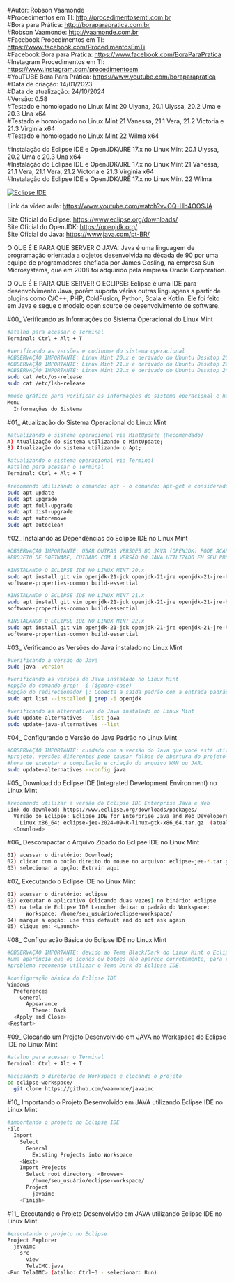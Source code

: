 #Autor: Robson Vaamonde<br>
#Procedimentos em TI: http://procedimentosemti.com.br<br>
#Bora para Prática: http://boraparapratica.com.br<br>
#Robson Vaamonde: http://vaamonde.com.br<br>
#Facebook Procedimentos em TI: https://www.facebook.com/ProcedimentosEmTi<br>
#Facebook Bora para Prática: https://www.facebook.com/BoraParaPratica<br>
#Instagram Procedimentos em TI: https://www.instagram.com/procedimentoem<br>
#YouTUBE Bora Para Prática: https://www.youtube.com/boraparapratica<br>
#Data de criação: 14/01/2023<br>
#Data de atualização: 24/10/2024<br>
#Versão: 0.58<br>
#Testado e homologado no Linux Mint 20 Ulyana, 20.1 Ulyssa, 20.2 Uma e 20.3 Una x64<br>
#Testado e homologado no Linux Mint 21 Vanessa, 21.1 Vera, 21.2 Victoria e 21.3 Virginia x64<br>
#Testado e homologado no Linux Mint 22 Wilma x64<br>

#Instalação do Eclipse IDE e OpenJDK/JRE 17.x no Linux Mint 20.1 Ulyssa, 20.2 Uma e 20.3 Una x64<br>
#Instalação do Eclipse IDE e OpenJDK/JRE 17.x no Linux Mint 21 Vanessa, 21.1 Vera, 21.1 Vera, 21.2 Victoria e 21.3 Virginia x64<br>
#Instalação do Eclipse IDE e OpenJDK/JRE 17.x no Linux Mint 22 Wilma<br>

[![Eclipse IDE](http://img.youtube.com/vi/OQ-Hb4OOSJA/0.jpg)](https://www.youtube.com/watch?v=OQ-Hb4OOSJA "Eclipse IDE")

Link da vídeo aula: https://www.youtube.com/watch?v=OQ-Hb4OOSJA

Site Oficial do Eclipse: https://www.eclipse.org/downloads/<br>
Site Oficial do OpenJDK: https://openjdk.org/<br>
Site Oficial do Java: https://www.java.com/pt-BR/

O QUE É E PARA QUE SERVER O JAVA: Java é uma linguagem de programação orientada a objetos desenvolvida na década de 90 por uma equipe de programadores chefiada por James Gosling, na empresa Sun Microsystems, que em 2008 foi adquirido pela empresa Oracle Corporation.

O QUE É E PARA QUE SERVER O ECLIPSE: Eclipse é uma IDE para desenvolvimento Java, porém suporta várias outras linguagens a partir de plugins como C/C++, PHP, ColdFusion, Python, Scala e Kotlin. Ele foi feito em Java e segue o modelo open source de desenvolvimento de software.

#00_ Verificando as Informações do Sistema Operacional do Linux Mint<br>
```bash
#atalho para acessar o Terminal
Terminal: Ctrl + Alt + T

#verificando as versões e codinome do sistema operacional
#OBSERVAÇÃO IMPORTANTE: Linux Mint 20.x é derivado do Ubuntu Desktop 20.04.x Focal Fossa
#OBSERVAÇÃO IMPORTANTE: Linux Mint 21.x é derivado do Ubuntu Desktop 22.04.x Jammy Jellyfish
#OBSERVAÇÃO IMPORTANTE: Linux Mint 22.x é derivado do Ubuntu Desktop 24.04.x Noble Numbat
sudo cat /etc/os-release
sudo cat /etc/lsb-release

#modo gráfico para verificar as informações de sistema operacional e hardware
Menu
  Informações do Sistema
```

#01_ Atualização do Sistema Operacional do Linux Mint<br>
```bash
#atualizando o sistema operacional via MintUpdate (Recomendado)
A) Atualização do sistema utilizando o MintUpdate;
B) Atualização do sistema utilizando o Apt;

#atualizando o sistema operacional via Terminal
#atalho para acessar o Terminal
Terminal: Ctrl + Alt + T

#recomendo utilizando o comando: apt - o comando: apt-get e considerado obsoleto
sudo apt update
sudo apt upgrade
sudo apt full-upgrade
sudo apt dist-upgrade
sudo apt autoremove
sudo apt autoclean
```

#02_ Instalando as Dependências do Eclipse IDE no Linux Mint<br>
```bash
#OBSERVAÇÃO IMPORTANTE: USAR OUTRAS VERSÕES DO JAVA (OPENJDK) PODE ACARRETAR FALHAS NO 
#PROJETO DE SOFTWARE, CUIDADO COM A VERSÃO DO JAVA UTILIZADO EM SEU PROJETO.

#INSTALANDO O ECLIPSE IDE NO LINUX MINT 20.x
sudo apt install git vim openjdk-21-jdk openjdk-21-jre openjdk-21-jre-headless \
software-properties-common build-essential

#INSTALANDO O ECLIPSE IDE NO LINUX MINT 21.x
sudo apt install git vim openjdk-21-jdk openjdk-21-jre openjdk-21-jre-headless \
software-properties-common build-essential

#INSTALANDO O ECLIPSE IDE NO LINUX MINT 22.x
sudo apt install git vim openjdk-21-jdk openjdk-21-jre openjdk-21-jre-headless \
software-properties-common build-essential
```

#03_ Verificando as Versões do Java instalado no Linux Mint<br>
```bash
#verificando a versão do Java
sudo java -version

#verificando as versões de Java instalado no Linux Mint
#opção do comando grep: -i (ignore-case)
#opção do redirecionador |: Conecta a saída padrão com a entrada padrão de outro comando
sudo apt list --installed | grep -i openjdk

#verificando as alternativas do Java instalado no Linux Mint
sudo update-alternatives --list java
sudo update-java-alternatives --list
```

#04_ Configurando o Versão do Java Padrão no Linux Mint<br>
```bash
#OBSERVAÇÃO IMPORTANTE: cuidado com a versão do Java que você está utilizando no seu
#projeto, versões diferentes pode causar falhas de abertura do projeto ou erros na 
#hora de executar a compilação e criação do arquivo WAN ou JAR.
sudo update-alternatives --config java
```

#05_ Download do Eclipse IDE (Integrated Development Environment) no Linux Mint<br>
```bash
#recomendo utilizar a versão do Eclipse IDE Enterprise Java e Web
Link do download: https://www.eclipse.org/downloads/packages/
  Versão do Eclipse: Eclipse IDE for Enterprise Java and Web Developers
    Linux x86_64: eclipse-jee-2024-09-R-linux-gtk-x86_64.tar.gz  (atualizado em 24/10/2024)
  <Download>
```

#06_ Descompactar o Arquivo Zipado do Eclipse IDE no Linux Mint<br>
```bash
01) acessar o diretório: Download;
02) clicar com o botão direito do mouse no arquivo: eclipse-jee-*.tar.gz
03) selecionar a opção: Extrair aqui
```

#07_ Executando o Eclipse IDE no Linux Mint<br>
```bash
01) acessar o diretório: eclipse
02) executar o aplicativo (clicando duas vezes) no binário: eclipse
03) na tela de Eclipse IDE Launcher deixar o padrão do Workspace:
      Workspace: /home/seu_usuário/eclipse-workspace/
04) marque a opção: use this default and do not ask again
05) clique em: <Launch>
```

#08_ Configuração Básica do Eclipse IDE no Linux Mint<br>
```bash
#OBSERVAÇÃO IMPORTANTE: devido ao Tema Black/Dark do Linux Mint o Eclipse IDE fica com 
#uma aparência que os ícones ou botões não aparece corretamente, para resolver esse 
#problema recomendo utilizar o Tema Dark do Eclipse IDE.

#configuração básica do Eclipse IDE
Windows
  Preferences
    General
      Appearance
        Theme: Dark
  <Apply and Close>
<Restart>
```

#09_ Clocando um Projeto Desenvolvido em JAVA no Workspace do Eclipse IDE no Linux Mint<br>
```bash
#atalho para acessar o Terminal
Terminal: Ctrl + Alt + T

#acessando o diretório de Workspace e clocando o projeto
cd eclipse-workspace/
  git clone https://github.com/vaamonde/javaimc
```

#10_ Importando o Projeto Desenvolvido em JAVA utilizando Eclipse IDE no Linux Mint<br>
```bash
#importando o projeto no Eclipse IDE
File
  Import
    Select
      General
        Existing Projects into Workspace
    <Next>
    Import Projects
      Select root directory: <Browse>
        /home/seu_usuário/eclipse-workspace/
      Project
        javaimc
    <Finish>
```

#11_ Executando o Projeto Desenvolvido em JAVA utilizando Eclipse IDE no Linux Mint<br>
```bash
#executando o projeto no Eclipse
Project Explorer
  javaimc
    src
      view
      TelaIMC.java
<Run TelaIMC> (atalho: Ctrl+3 - selecionar: Run)
```